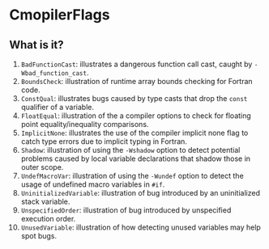 # CmopilerFlags

## What is it?
1. `BadFunctionCast`: illustrates a dangerous function call cast, caught
    by `-Wbad_function_cast`.
1. `BoundsCheck`: illustration of runtime array bounds checking for
    Fortran code.
1. `ConstQual`: illustrates bugs caused by type casts that drop the `const`
    qualifier of a variable.
1. `FloatEqual`: illustration of the a compiler options to check for
    floating point equality/inequality comparisons.
1. `ImplicitNone`: illustrates the use of the compiler implicit none flag
    to catch type errors due to implicit typing in Fortran.
1. `Shadow`: illustration of using the `-Wshadow` option to detect
    potential problems caused by local variable declarations that shadow
    those in outer scope.
1. `UndefMacroVar`: illustration of using the `-Wundef` option to detect
    the usage of undefined macro variables in `#if`.
1. `UninitializedVariable`: illustration of bug introduced by an
    uninitialized stack variable.
1. `UnspecifiedOrder`: illustration of bug introduced by unspecified
    execution order.
1. `UnusedVariable`: illustration of how detecting unused variables may
    help spot bugs.
